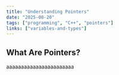 ```yaml
---
title: "Understanding Pointers"
date: "2025-08-20"
tags: ["programming", "C++", "pointers"]
links: ["variables-and-types"]
---
```


## What Are Pointers?
aaaaaaaaaaaaaaaaaaaaaaa
